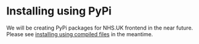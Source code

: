 # Installing using PyPi

We will be creating PyPi packages for NHS.UK frontend in the near future.
Please see [installing using compiled files](/docs/installation/installing-compiled.md) in the meantime.
